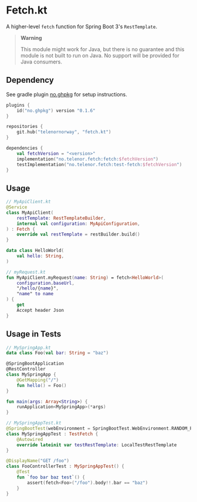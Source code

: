 # Fetch.kt

A higher-level `fetch` function for Spring Boot 3's `RestTemplate`.

> **Warning**
>
> This module might work for Java, but there is no guarantee and this
> module is not built to run on Java. No support will be provided for
> Java consumers.

## Dependency

See gradle plugin [no.ghpkg](https://github.com/testersen/no.ghpkg)
for setup instructions.

```kotlin
plugins {
	id("no.ghpkg") version "0.1.6"
}

repositories {
	git.hub("telenornorway", "fetch.kt")
}

dependencies {
	val fetchVersion = "<version>"
	implementation("no.telenor.fetch:fetch:$fetchVersion")
	testImplementation("no.telenor.fetch:test-fetch:$fetchVersion")
}
```

## Usage

```kotlin
// MyApiClient.kt
@Service
class MyApiClient(
	restTemplate: RestTemplateBuilder,
	internal val configuration: MyApiConfiguration,
) : Fetch {
	override val restTemplate = restBuilder.build()
}

data class HelloWorld(
	val hello: String,
)

// myRequest.kt
fun MyApiClient.myRequest(name: String) = fetch<HelloWorld>(
	configuration.baseUrl,
	"/hello/{name}",
	"name" to name
) {
	get
	Accept header Json
}
```

## Usage in Tests

```kotlin
// MySpringApp.kt
data class Foo(val bar: String = "baz")

@SpringBootApplication
@RestController
class MySpringApp {
	@GetMapping("/")
	fun hello() = Foo()
}

fun main(args: Array<String>) {
	runApplication<MySpringApp>(*args)
}
```

```kotlin
// MySpringAppTest.kt
@SpringBootTest(webEnvironment = SpringBootTest.WebEnvironment.RANDOM_PORT)
class MySpringAppTest : TestFetch {
	@Autowired
	override lateinit var testRestTemplate: LocalTestRestTemplate
}
```

```kotlin
@DisplayName("GET /foo")
class FooControllerTest : MySpringAppTest() {
	@Test
	fun `foo bar baz test`() {
		assert(fetch<Foo>("/foo").body!!.bar == "baz")
	}
}
```
